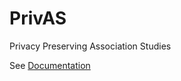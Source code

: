 # PrivAS
Privacy Preserving Association Studies

See [Documentation](https://github.com/ThomasLudwig/PrivAS/blob/master/src/main/doc/Documentation.md)
